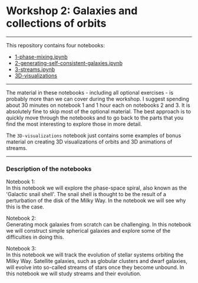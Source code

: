 # Workshop 2: Galaxies and collections of orbits

---
This repository contains four notebooks:
* [1-phase-mixing.ipynb](./1-phase-mixing.ipynb)
* [2-generating-self-consistent-galaxies.ipynb](./2-generating-self-consistent-galaxies.ipynb)
* [3-streams.ipynb](./3-streams.ipynb)
* [3D-visualizations](./3D-visualizations.ipynb)

---

The material in these notebooks - including all optional exercises - is probably
more than we can cover during the workshop. I suggest spending about 30 minutes
on notebook 1 and 1 hour each on notebooks 2 and 3. It is absolutely fine to
skip most of the optional material. The best approach is to quickly move through
the notebooks and to go back to the parts that you find the most interesting to
explore those in more detail.

The `3D-visualizations` notebook just contains some examples of bonus material on creating 3D visualizations of orbits and 3D animations of streams.

---

### Description of the notebooks
Notebook 1:\
In this notebook we will explore the phase-space spiral, also known as the
'Galactic snail shell'. The snail shell is thought to be the result of a
perturbation of the disk of the Milky Way. In the notebook we will see why this
is the case.

Notebook 2:\
Generating mock galaxies from scratch can be challenging. In this notebook we
will construct simple spherical galaxies and explore some of the difficulties in
doing this.

Notebook 3:\
In this notebook we will track the evolution of stellar systems orbiting the
Milky Way. Satellite galaxies, such as globular clusters and dwarf galaxies,
will evolve into so-called streams of stars once they become unbound. In this
notebook we will study streams and their evolution.
